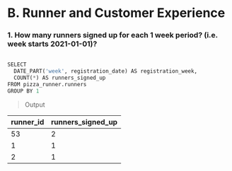 # B. Runner and Customer Experience
### 1. How many runners signed up for each 1 week period? (i.e. week starts 2021-01-01)?
```python

SELECT
  DATE_PART('week', registration_date) AS registration_week,
  COUNT(*) AS runners_signed_up
FROM pizza_runner.runners
GROUP BY 1

```
> Output

| runner_id | runners_signed_up | 
| --------- | ------------- | 
| 53         | 2  | 
| 1        | 1   | 
| 2         | 1   | 
